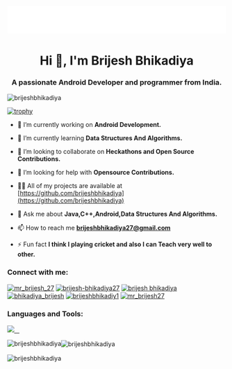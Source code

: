 <h1 align="center">
  <img src="https://raw.githubusercontent.com/brijeshbhikadiya/brijeshbhikadiya/master/name.svg" alt="brijeshbhikadiya" />
</h1>

<h1 align="center">Hi 👋, I'm Brijesh Bhikadiya</h1>
<h3 align="center">A passionate Android Developer and programmer from India.</h3>

<p align="left"> <img src="https://komarev.com/ghpvc/?username=brijeshbhikadiya&label=Profile%20views&color=0e75b6&style=flat" alt="brijeshbhikadiya" /> </p>

[![trophy](https://github-profile-trophy.vercel.app/?username=brijeshbhikadiya&theme=radical&margin-w=20&margin-h=15&no-frame=true)](https://github.com/brijeshbhikadiya/github-profile-trophy)

- 🔭 I’m currently working on **Android Development.**

- 🌱 I’m currently learning **Data Structures And Algorithms.**

- 👯 I’m looking to collaborate on **Heckathons and Open Source Contributions.**

- 🤝 I’m looking for help with **Opensource Contributions.**

- 👨‍💻 All of my projects are available at [https://github.com/brijeshbhikadiya](https://github.com/brijeshbhikadiya)

- 💬 Ask me about **Java,C++,Android,Data Structures And Algorithms.**

- 📫 How to reach me **brijeshbhikadiya27@gmail.com**

- ⚡ Fun fact **I think I playing cricket and also I can Teach very well to other.**

<h3 align="left">Connect with me:</h3>
<p align="left">
<a href="https://twitter.com/mr_brijesh_27" target="blank"><img align="center" src="https://raw.githubusercontent.com/rahuldkjain/github-profile-readme-generator/master/src/images/icons/Social/twitter.svg" alt="mr_brijesh_27" height="30" width="40" /></a>
<a href="https://linkedin.com/in/brijesh-bhikadiya27" target="blank"><img align="center" src="https://raw.githubusercontent.com/rahuldkjain/github-profile-readme-generator/master/src/images/icons/Social/linked-in-alt.svg" alt="brijesh-bhikadiya27" height="30" width="40" /></a>
<a href="https://fb.com/brijesh bhikadiya" target="blank"><img align="center" src="https://raw.githubusercontent.com/rahuldkjain/github-profile-readme-generator/master/src/images/icons/Social/facebook.svg" alt="brijesh bhikadiya" height="30" width="40" /></a>
<a href="https://instagram.com/bhikadiya_brijesh" target="blank"><img align="center" src="https://raw.githubusercontent.com/rahuldkjain/github-profile-readme-generator/master/src/images/icons/Social/instagram.svg" alt="bhikadiya_brijesh" height="30" width="40" /></a>
<a href="https://www.hackerrank.com/brijeshbhikadiy1" target="blank"><img align="center" src="https://raw.githubusercontent.com/rahuldkjain/github-profile-readme-generator/master/src/images/icons/Social/hackerrank.svg" alt="brijeshbhikadiy1" height="30" width="40" /></a>
<a href="https://www.leetcode.com/mr_brijesh27" target="blank"><img align="center" src="https://raw.githubusercontent.com/rahuldkjain/github-profile-readme-generator/master/src/images/icons/Social/leet-code.svg" alt="mr_brijesh27" height="30" width="40" /></a>
</p>

<h3 align="left">Languages and Tools:</h3>
<p>
  <a href="https://skillicons.dev">
    <img src="https://skillicons.dev/icons?i=c,cpp,java,css,eclipse,firebase,flutter,git,github,html,instagram,js,jquery,linkedin,mysql,ps,postman,py,replit,sass,stackoverflow,twitter,vscode,visualstudio,&perline=12" />
  </a>
</p>

<p><img align="left" src="https://github-readme-stats-ten-navy.vercel.app/api/top-langs?username=brijeshbhikadiya&hide=html&theme=codeSTACKr&show_icons=true&locale=en&layout=compact&title_color=FFBF00" alt="brijeshbhikadiya" /></p>

<p><img align="center" src="https://github-readme-stats-ten-navy.vercel.app/api?username=brijeshbhikadiya&theme=ocean_dark&show_icons=true&ring_color=ff0000&title_color=FFBF00" alt="brijeshbhikadiya"/></p>

<p><img align="center" src="https://github-readme-streak-stats.herokuapp.com/?user=brijeshbhikadiya&theme=chartreuse-dark&currStreakNum=red&fire=red" alt="brijeshbhikadiya" /></p>
